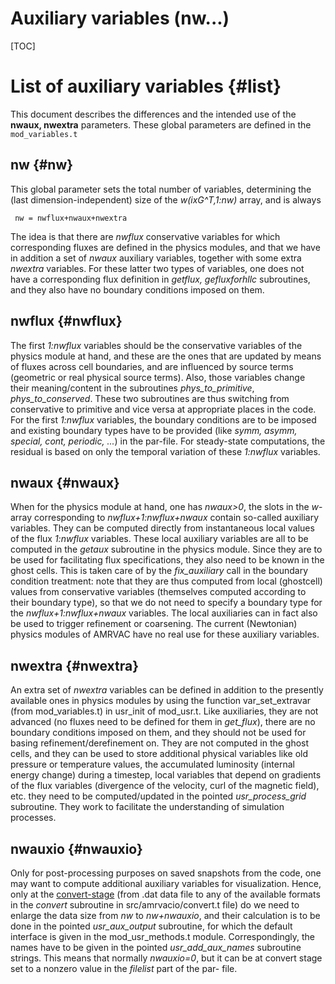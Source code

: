 # Auxiliary variables (nw...)

[TOC]

# List of auxiliary variables {#list}

This document describes the differences and the intended use of the **nwaux,
nwextra** parameters. These global parameters are defined in the `mod_variables.t`

## nw {#nw}

This global parameter sets the total number of variables, determining the
(last dimension-independent) size of the _w(ixG^T,1:nw)_ array, and is always

     nw = nwflux+nwaux+nwextra

The idea is that there are _nwflux_ conservative variables for which
corresponding fluxes are defined in the physics modules, and
that we have in addition a set of _nwaux_ auxiliary variables, together with
some extra _nwextra_ variables. For these latter two types of variables, one
does not have a corresponding flux definition in _getflux, gefluxforhllc_
subroutines, and they also have no boundary conditions imposed on them.

## nwflux {#nwflux}

The first _1:nwflux_ variables should be the conservative variables of the
physics module at hand, and these are the ones that are updated by means of
fluxes across cell boundaries, and are influenced by source terms (geometric
or real physical source terms). Also, those variables change their
meaning/content in the subroutines _phys_to_primitive_, _phys_to_conserved_. 
These two subroutines are thus switching from conservative to primitive and vice versa
at appropriate places in the code. For the first _1:nwflux_ variables, the boundary
conditions are to be imposed and existing boundary types have to be provided
(like _symm, asymm, special, cont, periodic, ..._) in the par-file. For
steady-state computations, the residual is based on only the temporal
variation of these _1:nwflux_ variables.

## nwaux {#nwaux}

When for the physics module at hand, one has _nwaux>0_, the slots in the _w_-
array corresponding to _nwflux+1:nwflux+nwaux_ contain so-called auxiliary
variables. They can be computed directly from instantaneous local values of
the flux _1:nwflux_ variables. 
These local auxiliary variables are all
to be computed in the _getaux_ subroutine in the physics module.
Since they are to be used for facilitating flux specifications, they also 
need to be known in the ghost cells. This is taken
care of by the _fix_auxiliary_ call in the boundary condition treatment: note
that they are thus computed from local (ghostcell) values from conservative
variables (themselves computed according to their boundary type), so that we
do not need to specify a boundary type for the _nwflux+1:nwflux+nwaux_
variables.  The local auxiliaries can in fact also be used to trigger 
refinement or coarsening. The current (Newtonian) physics modules of AMRVAC have no real use for these auxiliary variables.

## nwextra {#nwextra}

An extra set of _nwextra_ variables can be defined in addition to the
presently available ones in physics modules by using the function 
var_set_extravar (from mod_variables.t) in usr_init of mod_usr.t. Like 
auxiliaries, they are not advanced (no fluxes need to be
defined for them in _get_flux_), there are no boundary conditions
imposed on them, and they should not be used for basing
refinement/derefinement on. They are not computed in the ghost cells, and they
can be used to store additional physical variables like old pressure or
temperature values, the accumulated luminosity (internal energy change) during
a timestep, local variables that depend on gradients of the flux variables 
(divergence of the velocity, curl of the magnetic field), etc. 
they need to be computed/updated in the pointed _usr_process_grid_ subroutine.
They work to facilitate the understanding of simulation processes.

## nwauxio {#nwauxio}

Only for post-processing purposes on saved snapshots from the code, one may
want to compute additional auxiliary variables for visualization. Hence, only
at the [convert-stage](convert.md) (from .dat data file to any of the available 
formats in the _convert_ subroutine in src/amrvacio/convert.t file) do we 
need to enlarge the data size from _nw_ to _nw+nwauxio_, and their calculation is to be done in
the pointed _usr_aux_output_ subroutine, for which the default interface is given
in the mod_usr_methods.t module. Correspondingly, the names have to be
given in the pointed _usr_add_aux_names_ subroutine strings.
This means that normally _nwauxio=0_, but it can be at convert stage set to 
a nonzero value in the _filelist_ part of the par- file.
